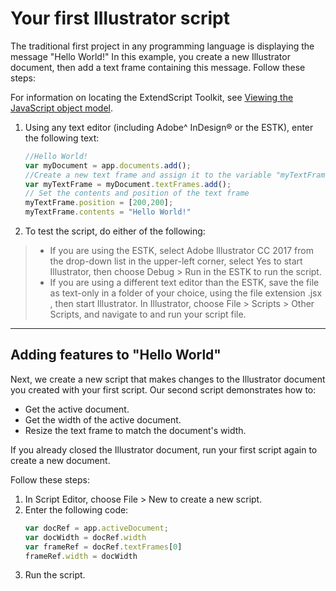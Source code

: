 # Your first Illustrator script

The traditional first project in any programming language is displaying the message "Hello World!" In this example, you create a new Illustrator document, then add a text frame containing this message. Follow
these steps:

For information on locating the ExtendScript Toolkit, see [Viewing the JavaScript object model](../introduction/viewingTheObjectModel.md#introduction-viewingtheobjectmodel-javascript).

1. Using any text editor (including Adobe^ InDesign® or the ESTK), enter the following text:
    ```javascript
    //Hello World!
    var myDocument = app.documents.add();
    //Create a new text frame and assign it to the variable "myTextFrame"
    var myTextFrame = myDocument.textFrames.add();
    // Set the contents and position of the text frame
    myTextFrame.position = [200,200];
    myTextFrame.contents = "Hello World!"
    ```
2. To test the script, do either of the following:

> - If you are using the ESTK, select Adobe lllustrator CC 2017 from the drop-down list in the upper-left corner, select Yes to start Illustrator, then choose Debug > Run in the ESTK to run the script.
> - If you are using a different text editor than the ESTK, save the file as text-only in a folder of your choice, using the file extension .jsx , then start Illustrator. In Illustrator, choose File > Scripts > Other Scripts, and navigate to and run your script file.

---

## Adding features to "Hello World"

Next, we create a new script that makes changes to the Illustrator document you created with your first script. Our second script demonstrates how to:

- Get the active document.
- Get the width of the active document.
- Resize the text frame to match the document's width.

If you already closed the Illustrator document, run your first script again to create a new document.

Follow these steps:

1. In Script Editor, choose File > New to create a new script.
2. Enter the following code:
    ```javascript
    var docRef = app.activeDocument;
    var docWidth = docRef.width
    var frameRef = docRef.textFrames[0]
    frameRef.width = docWidth
    ```
3. Run the script.
